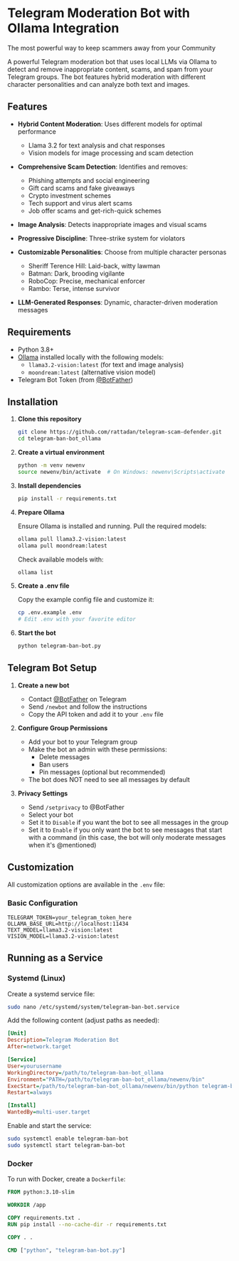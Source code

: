 # Telegram Moderation Bot with Ollama Integration

The most powerful way to keep scammers away from your Community

A powerful Telegram moderation bot that uses local LLMs via Ollama to detect and remove inappropriate content, scams, and spam from your Telegram groups. The bot features hybrid moderation with different character personalities and can analyze both text and images.

## Features

- **Hybrid Content Moderation**: Uses different models for optimal performance
  - Llama 3.2 for text analysis and chat responses
  - Vision models for image processing and scam detection
- **Comprehensive Scam Detection**: Identifies and removes:
  - Phishing attempts and social engineering
  - Gift card scams and fake giveaways
  - Crypto investment schemes
  - Tech support and virus alert scams
  - Job offer scams and get-rich-quick schemes
- **Image Analysis**: Detects inappropriate images and visual scams

- **Progressive Discipline**: Three-strike system for violators
- **Customizable Personalities**: Choose from multiple character personas
  - Sheriff Terence Hill: Laid-back, witty lawman
  - Batman: Dark, brooding vigilante
  - RoboCop: Precise, mechanical enforcer
  - Rambo: Terse, intense survivor
- **LLM-Generated Responses**: Dynamic, character-driven moderation messages

## Requirements

- Python 3.8+
- [Ollama](https://ollama.ai/) installed locally with the following models:
  - `llama3.2-vision:latest` (for text and image analysis)
  - `moondream:latest` (alternative vision model)
- Telegram Bot Token (from [@BotFather](https://t.me/botfather))

## Installation

1. **Clone this repository**

   ```bash
   git clone https://github.com/rattadan/telegram-scam-defender.git
   cd telegram-ban-bot_ollama
   ```

2. **Create a virtual environment**

   ```bash
   python -m venv newenv
   source newenv/bin/activate  # On Windows: newenv\Scripts\activate
   ```

3. **Install dependencies**

   ```bash
   pip install -r requirements.txt
   ```

4. **Prepare Ollama**

   Ensure Ollama is installed and running. Pull the required models:

   ```bash
   ollama pull llama3.2-vision:latest
   ollama pull moondream:latest
   ```

   Check available models with:

   ```bash
   ollama list
   ```

5. **Create a .env file**

   Copy the example config file and customize it:

   ```bash
   cp .env.example .env
   # Edit .env with your favorite editor
   ```

6. **Start the bot**

   ```bash
   python telegram-ban-bot.py
   ```

## Telegram Bot Setup

1. **Create a new bot**
   - Contact [@BotFather](https://t.me/botfather) on Telegram
   - Send `/newbot` and follow the instructions
   - Copy the API token and add it to your `.env` file

2. **Configure Group Permissions**
   - Add your bot to your Telegram group
   - Make the bot an admin with these permissions:
     - Delete messages
     - Ban users
     - Pin messages (optional but recommended)
   - The bot does NOT need to see all messages by default

3. **Privacy Settings**
   - Send `/setprivacy` to @BotFather
   - Select your bot
   - Set it to `Disable` if you want the bot to see all messages in the group
   - Set it to `Enable` if you only want the bot to see messages that start with a command (in this case, the bot will only moderate messages when it's @mentioned)

## Customization

All customization options are available in the `.env` file:

### Basic Configuration

```env
TELEGRAM_TOKEN=your_telegram_token_here
OLLAMA_BASE_URL=http://localhost:11434
TEXT_MODEL=llama3.2-vision:latest
VISION_MODEL=llama3.2-vision:latest
```


## Running as a Service

### Systemd (Linux)

Create a systemd service file:

```bash
sudo nano /etc/systemd/system/telegram-ban-bot.service
```

Add the following content (adjust paths as needed):

```ini
[Unit]
Description=Telegram Moderation Bot
After=network.target

[Service]
User=yourusername
WorkingDirectory=/path/to/telegram-ban-bot_ollama
Environment="PATH=/path/to/telegram-ban-bot_ollama/newenv/bin"
ExecStart=/path/to/telegram-ban-bot_ollama/newenv/bin/python telegram-ban-bot.py
Restart=always

[Install]
WantedBy=multi-user.target
```

Enable and start the service:

```bash
sudo systemctl enable telegram-ban-bot
sudo systemctl start telegram-ban-bot
```

### Docker

To run with Docker, create a `Dockerfile`:

```Dockerfile
FROM python:3.10-slim

WORKDIR /app

COPY requirements.txt .
RUN pip install --no-cache-dir -r requirements.txt

COPY . .

CMD ["python", "telegram-ban-bot.py"]
```
